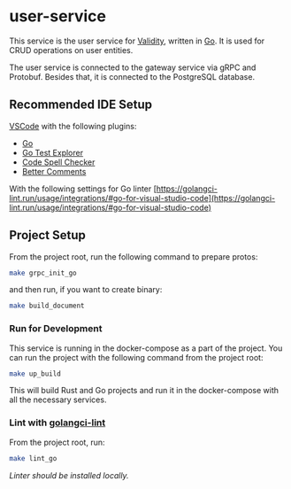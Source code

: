 # user-service

This service is the user service for [Validity](https://validity.extr.app), written in [Go](https://go.dev).
It is used for CRUD operations on user entities.

The user service is connected to the gateway service via gRPC and Protobuf.
Besides that, it is connected to the PostgreSQL database.

## Recommended IDE Setup

[VSCode](https://code.visualstudio.com/) with the following plugins:

- [Go](https://marketplace.visualstudio.com/items?itemName=golang.Go)
- [Go Test Explorer](https://marketplace.visualstudio.com/items?itemName=premparihar.gotestexplorer)
- [Code Spell Checker](https://marketplace.visualstudio.com/items?itemName=streetsidesoftware.code-spell-checker)
- [Better Comments](https://marketplace.visualstudio.com/items?itemName=aaron-bond.better-comments)

With the following settings for Go linter
[https://golangci-lint.run/usage/integrations/#go-for-visual-studio-code](https://golangci-lint.run/usage/integrations/#go-for-visual-studio-code)

## Project Setup

From the project root, run the following command to prepare protos:

```sh
make grpc_init_go
```

and then run, if you want to create binary:

```sh
make build_document
```

### Run for Development

This service is running in the docker-compose as a part of the project.
You can run the project with the following command from the project root:

```sh
make up_build
```

This will build Rust and Go projects and run it in the docker-compose with all the necessary services.

### Lint with [golangci-lint](https://golangci-lint.run/usage/install/#local-installation)

From the project root, run:

```sh
make lint_go
```

*Linter should be installed locally.*
